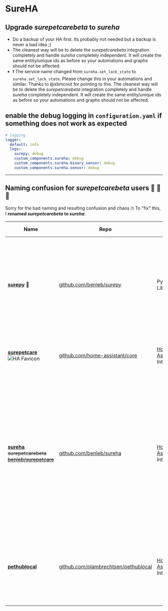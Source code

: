# SureHA

## Upgrade *surepetcarebeta* to *sureha*

- Do a backup of your HA first. Its probably not needed but a backup is never a bad idea ;)  
- The cleanest way will be to delete the *surepetcarebeta* integration completely and handle *sureha* completely independent. It will create the same entity/unique ids as before so your automations and graphs should not be affected.
- ❗️ The service name changed from `sureha.set_lock_state` to `sureha.set_lock_state`. Please change this in your automations and similar. Thanks to @xbmcnut for pointing to this.
The cleanest way will be to delete the *surepetcarebeta* integration completely and handle *sureha* completely independent. It will create the same entity/unique ids as before so your automations and graphs should not be affected.

## enable the debug logging in `configuration.yaml` if something does not work as expected

```yaml
# logging
logger:
  default: info
  logs:
    surepy: debug
    custom_components.sureha: debug
    custom_components.sureha.binary_sensor: debug
    custom_components.sureha.sensor: debug
```

---

## Naming confusion for *surepetcarebeta* users 🐾 🤪 🤦

Sorry for the bad naming and resulting confusion and chaos 🙄 To "fix" this, I **renamed *surepetcarebeta* to *sureha***.

| Name | Repo | Type | Description | Need Help?
|---|---|---|---|---|
| **[surepy](https://github.com/benleb/surepy) 🐾** | [github.com/benleb/surepy](https://github.com/benleb/surepy) | Python Library | Library to interact with the API of Sure Petcare. Also provides Classes for the various Sure Petcare Devicess. Use this if you write an own python tool/app and want to interact with the Sure Petcare API | [Issues](https://github.com/benleb/surepy/issues) |
| **[surepetcare](https://www.home-assistant.io/integrations/surepetcare)** ![HA Favicon](https://www.home-assistant.io/images/favicon.ico) | [github.com/home-assistant/core](https://github.com/home-assistant/core) | [Home Assistant](https://github.com/home-assistant/core) Integration | **Official Home Assistant Integration** for the Sure Petcare Devices like Doors, Flaps, Feeders, ...  | [Issues](https://github.com/home-assistant/core/issues), [HA Forum](https://community.home-assistant.io) |
| | | | | |
| **[sureha](https://github.com/benleb/sureha)** ~~surepetcarebeta~~ ~~[benleb/surepetcare](https://github.com/benleb/sureha)~~ | [github.com/benleb/sureha](https://github.com/benleb/sureha) | [Home Assistant](https://github.com/home-assistant/core) Integration | Home Assistant Integration developed in my own repo without reviews from the HA Team. This can be installed via [HACS](https://hacs.xyz/) and is something like a preview integration **for advanced users**. Usually this provides more (experimental) features and faster fixes but lacks the code quality (reviews) and such from HA | [Issues](https://github.com/benleb/sureha/issues) |
| | | | | |
| **[pethublocal](https://github.com/plambrechtsen/pethublocal)** | [github.com/plambrechtsen/pethublocal](https://github.com/plambrechtsen/pethublocal) | [Home Assistant](https://github.com/home-assistant/core) Integration | Home Assistant Integration developed by [@plambrechtsen](https://github.com/plambrechtsen) which works **completely independent from Sure Petcare**. Check outs his repo for more information! | [Issues](https://github.com/plambrechtsen/pethublocal/issues), [HA Forum](https://community.home-assistant.io) |
